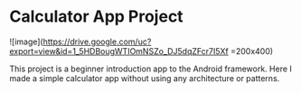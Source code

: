 Calculator App Project
==========================

![image](https://drive.google.com/uc?export=view&id=1_5HDBougWTIOmNSZo_DJ5dqZFcr7I5Xf =200x400)  

This project is a beginner introduction app to the Android framework. Here I made a simple calculator app without using any architecture or patterns. 
